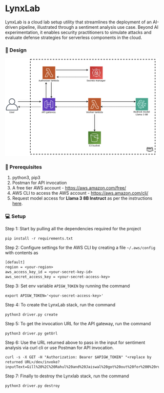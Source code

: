 # LynxLab

LynxLab is a cloud lab setup utility that streamlines the deployment of an AI-driven pipeline, illustrated through a sentiment analysis use case. Beyond AI experimentation, it enables security practitioners to simulate attacks and evaluate defense strategies for serverless components in the cloud.

### :rocket: Design

![Image](images/serverless-setup.png)

### :pencil: Prerequisites
1. python3, pip3
2. Postman for API invocation
3. A free tier AWS account - https://aws.amazon.com/free/
4. AWS CLI to access the AWS account - https://aws.amazon.com/cli/
5. Request model access for **Llama 3 8B Instruct** as per the instructions [here](README-model-access.md).

### :computer: Setup
Step 1: Start by pulling all the dependencies required for the project

`pip install -r requirements.txt`

Step 2: Configure settings for the AWS CLI by creating a file `~/.aws/config` with contents as

```
[default]
region = <your-region>
aws_access_key_id = <your-secret-key-id>
aws_secret_access_key = <your-secret-access-key>
```

Step 3: Set env variable `APIGW_TOKEN`  by running the command

`export APIGW_TOKEN='<your-secret-access-key>'`

Step 4: To create the LynxLab stack, run the command

`python3 driver.py create`


Step 5: To get the invocation URL for the API gateway, run the command

`python3 driver.py getUrl`


Step 6: Use the URL returned above to pass in the input for sentiment analysis via curl cli or use Postman for API invocation.

```
curl -s -X GET -H "Authorization: Bearer $APIGW_TOKEN" "<replace by returned URL>/dev/invoke?inputText=Gill%20%2C%20Rahul%20and%20Jaiswal%20got%20out%20for%200%20runs%20in%20cricket%20match%20against%20Australia&inputTask=Perform%20the%20sentiment%20analysis"
```


Step 7: Finally to destroy the Lynxlab stack, run the command

`python3 driver.py destroy`

